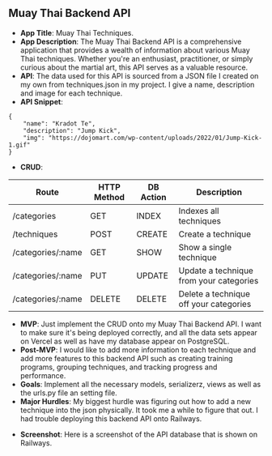 ## Muay Thai Backend API

- **App Title**: Muay Thai Techniques.
- **App Description**: The Muay Thai Backend API is a comprehensive application that provides a wealth of information about various Muay Thai techniques. Whether you're an enthusiast, practitioner, or simply curious about the martial art, this API serves as a valuable resource.
- **API**: The data used for this API is sourced from a JSON file I created on my own from techniques.json in my project. I give a name, description and image for each technique.
- **API Snippet**:

```
{
    "name": "Kradot Te",
    "description": "Jump Kick",
    "img": "https://dojomart.com/wp-content/uploads/2022/01/Jump-Kick-1.gif"
}
```

- **CRUD**: 

| Route  |  HTTP Method | DB Action  | Description  |
|---|---|---|---|
| /categories | GET  | INDEX  | Indexes all techniques |
| /techniques  | POST | CREATE  | Create a technique |
| /categories/:name  | GET  | SHOW  | Show a single technique |
| /categories/:name | PUT  | UPDATE  | Update a technique from your categories |
| /categories/:name  | DELETE  | DELETE  | Delete a technique off your categories |


- **MVP**: Just implement the CRUD onto my Muay Thai Backend API. I want to make sure it's being deployed correctly, and all the data sets appear on Vercel as well as have my database appear on PostgreSQL.
- **Post-MVP**: I would like to add more information to each technique and add more features to this backend API such as creating training programs, grouping techniques, and tracking progress and performance.
- **Goals**: Implement all the necessary models, serializerz, views as well as the urls.py file an setting file.
- **Major Hurdles**: My biggest hurdle was figuring out how to add a new technique into the json physically. It took me a while to figure that out. I had trouble deploying this backend API onto Railways.
<!-- - **Data Model**: e.g. Get this from Excalidraw

![model](https://user-images.githubusercontent.com/54910341/221757530-e9152ee4-74f4-4fca-9b06-331bf1f64825.png) -->

- **Screenshot**: Here is a screenshot of the API database that is shown on Railways.
